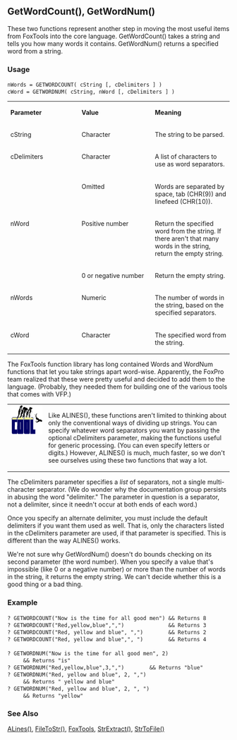 ## GetWordCount(), GetWordNum()

These two functions represent another step in moving the most useful items from FoxTools into the core language. GetWordCount() takes a string and tells you how many words it contains. GetWordNum() returns a specified word from a string.

### Usage

```foxpro
nWords = GETWORDCOUNT( cString [, cDelimiters ] )
cWord = GETWORDNUM( cString, nWord [, cDelimiters ] )
```
<table>
<tr>
  <td width="32%" valign="top">
  <p><b>Parameter</b></p>
  </td>
  <td width="23%" valign="top">
  <p><b>Value</b></p>
  </td>
  <td width="45%" valign="top">
  <p><b>Meaning</b></p>
  </td>
 </tr>
<tr>
  <td width="32%" valign="top">
  <p>cString</p>
  </td>
  <td width="23%" valign="top">
  <p>Character</p>
  </td>
  <td width="45%" valign="top">
  <p>The string to be parsed.</p>
  </td>
 </tr>
<tr>
  <td width="32%" rowspan="2" valign="top">
  <p>cDelimiters</p>
  </td>
  <td width="23%" valign="top">
  <p>Character</p>
  </td>
  <td width="45%" valign="top">
  <p>A list of characters to use as word separators.</p>
  </td>
 </tr>
<tr>
  <td width="33%" valign="top">
  <p>Omitted</p>
  </td>
  <td width="67%" valign="top">
  <p>Words are separated by space, tab (CHR(9)) and linefeed (CHR(10)).</p>
  </td>
 </tr>
<tr>
  <td width="32%" rowspan="2" valign="top">
  <p>nWord</p>
  </td>
  <td width="23%" valign="top">
  <p>Positive number</p>
  </td>
  <td width="45%" valign="top">
  <p>Return the specified word from the string. If there aren't that many words in the string, return the empty string.</p>
  </td>
 </tr>
<tr>
  <td width="33%" valign="top">
  <p>0 or negative number</p>
  </td>
  <td width="67%" valign="top">
  <p>Return the empty string.</p>
  </td>
 </tr>
<tr>
  <td width="32%" valign="top">
  <p>nWords</p>
  </td>
  <td width="23%" valign="top">
  <p>Numeric</p>
  </td>
  <td width="45%" valign="top">
  <p>The number of words in the string, based on the specified separators.</p>
  </td>
 </tr>
<tr>
  <td width="32%" valign="top">
  <p>cWord</p>
  </td>
  <td width="23%" valign="top">
  <p>Character</p>
  </td>
  <td width="45%" valign="top">
  <p>The specified word from the string.</p>
  </td>
 </tr>
</table>

The FoxTools function library has long contained Words and WordNum functions that let you take strings apart word-wise. Apparently, the FoxPro team realized that these were pretty useful and decided to add them to the language. (Probably, they needed them for building one of the various tools that comes with VFP.) 

<table>
<tr>
  <td width="17%" valign="top">
<img width="114" height="66" src="cool.gif">
  </td>
  <td width="83%">
  <p>Like ALINES(), these functions aren't limited to thinking about only the conventional ways of dividing up strings. You can specify whatever word separators you want by passing the optional cDelimiters parameter, making the functions useful for generic processing. (You can even specify letters or digits.) However, ALINES() is much, much faster, so we don't see ourselves using these two functions that way a lot.</p>
  </td>
 </tr>
</table>

The cDelimiters parameter specifies a *list* of separators, not a single multi-character separator. (We do wonder why the documentation group persists in abusing the word "delimiter." The parameter in question is a separator, not a delimiter, since it needn't occur at both ends of each word.)

Once you specify an alternate delimiter, you must include the default delimiters if you want them used as well. That is, only the characters listed in the cDelimiters parameter are used, if that parameter is specified. This is different than the way ALINES() works. 

We're not sure why GetWordNum() doesn't do bounds checking on its second parameter (the word number). When you specify a value that's impossible (like 0 or a negative number) or more than the number of words in the string, it returns the empty string. We can't decide whether this is a good thing or a bad thing.

### Example

```foxpro
? GETWORDCOUNT("Now is the time for all good men") && Returns 8
? GETWORDCOUNT("Red,yellow,blue",",")              && Returns 3
? GETWORDCOUNT("Red, yellow and blue", ",")        && Returns 2
? GETWORDCOUNT("Red, yellow and blue",", ")        && Returns 4

? GETWORDNUM("Now is the time for all good men", 2)
     && Returns "is"
? GETWORDNUM("Red,yellow,blue",3,",")        && Returns "blue"
? GETWORDNUM("Red, yellow and blue", 2, ",")
     && Returns " yellow and blue"
? GETWORDNUM("Red, yellow and blue", 2, ", ")
     && Returns "yellow"
```
### See Also

[ALines()](s4g766.md), [FileToStr()](s4g680.md), [FoxTools](s4g450.md), [StrExtract()](s4g875.md), [StrToFile()](s4g680.md)